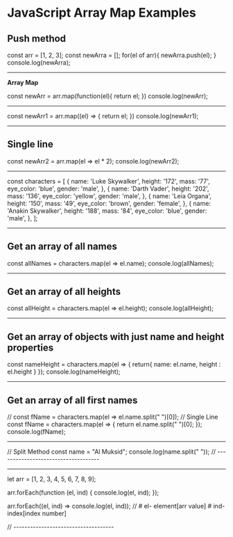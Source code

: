 # JavaScript Array Map Examples

## Push method
const arr = [1, 2, 3];
const newArra = [];
for(el of arr){
    newArra.push(el);
}
console.log(newArra);

---

**Array Map**

const newArr = arr.map(function(el){
    return el;
})
console.log(newArr);

---

const newArr1 = arr.map((el) => {
    return el;
})
console.log(newArr1);

---

## Single line 

const newArr2 = arr.map(el => el * 2);
console.log(newArr2);

---

const characters = [
    {
        name: 'Luke Skywalker',
        height: '172',
        mass: '77',
        eye_color: 'blue',
        gender: 'male',
    },
    {
        name: 'Darth Vader',
        height: '202',
        mass: '136',
        eye_color: 'yellow',
        gender: 'male',
    },
    {
        name: 'Leia Organa',
        height: '150',
        mass: '49',
        eye_color: 'brown',
        gender: 'female',
    },
    {
        name: 'Anakin Skywalker',
        height: '188',
        mass: '84',
        eye_color: 'blue',
        gender: 'male',
    },
];

---

## Get an array of all names
const allNames = characters.map(el => el.name);
console.log(allNames);

---

## Get an array of all heights

const allHeight = characters.map(el => el.height);
console.log(allHeight);

---

## Get an array of objects with just name and height properties
const nameHeight = characters.map(el => {
    return{
        name: el.name,
        height : el.height
    }
});
console.log(nameHeight);

---

## Get an array of all first names
// const fName = characters.map(el => el.name.split(" ")[0]); // Single Line
const fName = characters.map(el => {
    return el.name.split(" ")[0];
});
console.log(fName);

---

// Split Method
const name = "Al Muksid";
console.log(name.split(" "));
// ------------------------------------

---

let arr = [1, 2, 3, 4, 5, 6, 7, 8, 9];

<!-- for each function -->
arr.forEach(function (el, ind) { <!--method -->
  console.log(el, ind);
});
<!-- Desc:create for each function - Function call as a parameter - then create new prametter(el) inside function- # This function is treated as a method. -->

arr.forEach((el, ind) => console.log(el, ind)); // # el- element[arr value] # ind- index[index number]

// ------------------------------------